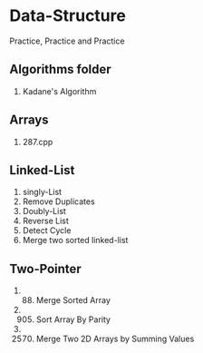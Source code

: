 # Data-Structure
Practice,  Practice and Practice

## Algorithms folder
1. Kadane's Algorithm

## Arrays
1. 287.cpp 

## Linked-List
1. singly-List
2. Remove Duplicates
3. Doubly-List
4. Reverse List
5. Detect Cycle
6. Merge two sorted linked-list

## Two-Pointer
1. 88. Merge Sorted Array
2. 905. Sort Array By Parity
3. 2570. Merge Two 2D Arrays by Summing Values
